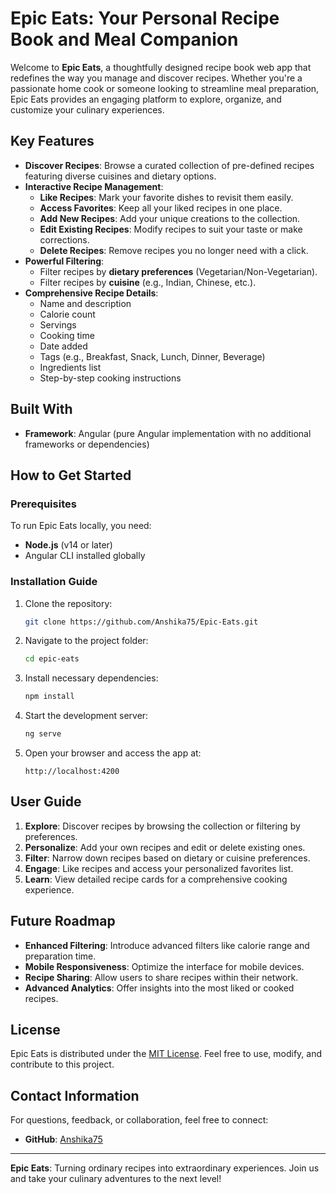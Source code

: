 # Epic Eats: Your Personal Recipe Book and Meal Companion

Welcome to **Epic Eats**, a thoughtfully designed recipe book web app that redefines the way you manage and discover recipes. Whether you're a passionate home cook or someone looking to streamline meal preparation, Epic Eats provides an engaging platform to explore, organize, and customize your culinary experiences.

## Key Features

- **Discover Recipes**: Browse a curated collection of pre-defined recipes featuring diverse cuisines and dietary options.
- **Interactive Recipe Management**:
  - **Like Recipes**: Mark your favorite dishes to revisit them easily.
  - **Access Favorites**: Keep all your liked recipes in one place.
  - **Add New Recipes**: Add your unique creations to the collection.
  - **Edit Existing Recipes**: Modify recipes to suit your taste or make corrections.
  - **Delete Recipes**: Remove recipes you no longer need with a click.
- **Powerful Filtering**:
  - Filter recipes by **dietary preferences** (Vegetarian/Non-Vegetarian).
  - Filter recipes by **cuisine** (e.g., Indian, Chinese, etc.).
- **Comprehensive Recipe Details**:
  - Name and description
  - Calorie count
  - Servings
  - Cooking time
  - Date added
  - Tags (e.g., Breakfast, Snack, Lunch, Dinner, Beverage)
  - Ingredients list
  - Step-by-step cooking instructions

## Built With

- **Framework**: Angular (pure Angular implementation with no additional frameworks or dependencies)

## How to Get Started

### Prerequisites

To run Epic Eats locally, you need:
- **Node.js** (v14 or later)
- Angular CLI installed globally

### Installation Guide

1. Clone the repository:
   ```bash
   git clone https://github.com/Anshika75/Epic-Eats.git
   ```
2. Navigate to the project folder:
   ```bash
   cd epic-eats
   ```
3. Install necessary dependencies:
   ```bash
   npm install
   ```
4. Start the development server:
   ```bash
   ng serve
   ```
5. Open your browser and access the app at:
   ```
   http://localhost:4200
   ```

## User Guide

1. **Explore**: Discover recipes by browsing the collection or filtering by preferences.
2. **Personalize**: Add your own recipes and edit or delete existing ones.
3. **Filter**: Narrow down recipes based on dietary or cuisine preferences.
4. **Engage**: Like recipes and access your personalized favorites list.
5. **Learn**: View detailed recipe cards for a comprehensive cooking experience.

## Future Roadmap

- **Enhanced Filtering**: Introduce advanced filters like calorie range and preparation time.
- **Mobile Responsiveness**: Optimize the interface for mobile devices.
- **Recipe Sharing**: Allow users to share recipes within their network.
- **Advanced Analytics**: Offer insights into the most liked or cooked recipes.

## License

Epic Eats is distributed under the [MIT License](LICENSE). Feel free to use, modify, and contribute to this project.

## Contact Information

For questions, feedback, or collaboration, feel free to connect:
- **GitHub**: [Anshika75](https://github.com/Anshika75)

---

**Epic Eats**: Turning ordinary recipes into extraordinary experiences. Join us and take your culinary adventures to the next level!
